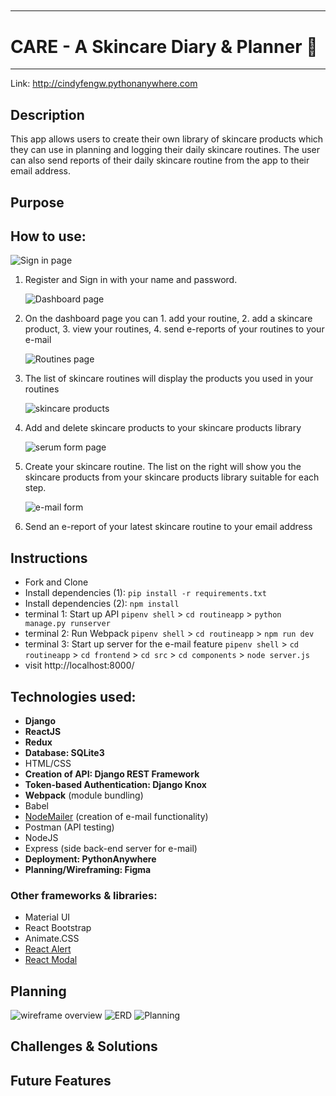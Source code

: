 ## <pre>

---

# CARE - A Skincare Diary & Planner 🌿

---

Link: http://cindyfengw.pythonanywhere.com

## Description

This app allows users to create their own library of skincare products which they can use in planning and logging their daily skincare routines. The user can also send reports of their daily skincare routine from the app to their email address.

## Purpose

## How to use:

![Sign in page](signin.png)

1. Register and Sign in with your name and password.

   ![Dashboard page](header.png)

2. On the dashboard page you can 1. add your routine, 2. add a skincare product, 3. view your routines, 4. send e-reports of your routines to your e-mail

   ![Routines page](routines.png)

3. The list of skincare routines will display the products you used in your routines

   ![skincare products](skincareproducts.png)

4. Add and delete skincare products to your skincare products library

   ![serum form page](serumform.png)

5. Create your skincare routine. The list on the right will show you the skincare products from your skincare products library suitable for each step.

   ![e-mail form](email.png)

6. Send an e-report of your latest skincare routine to your email address

## Instructions

- Fork and Clone
- Install dependencies (1): `pip install -r requirements.txt`
- Install dependencies (2): `npm install`
- terminal 1: Start up API `pipenv shell` > `cd routineapp` > `python manage.py runserver`
- terminal 2: Run Webpack `pipenv shell` > `cd routineapp` > `npm run dev`
- terminal 3: Start up server for the e-mail feature `pipenv shell` > `cd routineapp` > `cd frontend` > `cd src` > `cd components` > `node server.js`
- visit http://localhost:8000/

## Technologies used:

- **Django**
- **ReactJS**
- **Redux**
- **Database: SQLite3**
- HTML/CSS
- **Creation of API: Django REST Framework**
- **Token-based Authentication: Django Knox**
- **Webpack** (module bundling)
- Babel
- [NodeMailer](https://github.com/nodemailer/nodemailer) (creation of e-mail functionality)
- Postman (API testing)
- NodeJS
- Express (side back-end server for e-mail)
- **Deployment: PythonAnywhere**
- **Planning/Wireframing: Figma**

### Other frameworks & libraries:

- Material UI
- React Bootstrap
- Animate.CSS
- [React Alert](https://www.npmjs.com/package/react-alert)
- [React Modal](https://www.npmjs.com/package/react-modal)

## Planning

![wireframe overview](wireframe.png)
![ERD](erd.png)
![Planning](diagram1.png)

## Challenges & Solutions

## Future Features

</pre>
